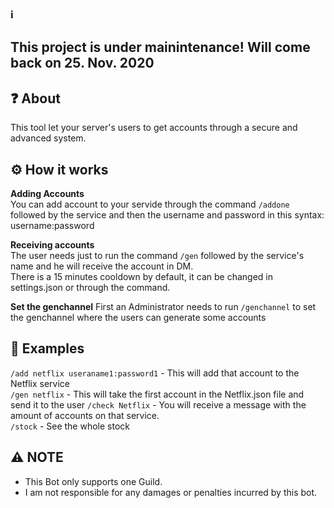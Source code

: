 ### ℹ
## This project is under mainintenance! Will come back on 25. Nov. 2020

## ❓ About
This tool let your server's users to get accounts through a secure and advanced system.    

## ⚙️ How it works
**Adding Accounts**  
You can add account to your servide through the command `/addone` followed by the service and then the username and password in this syntax: username:password
  
**Receiving accounts**  
The user needs just to run the command `/gen` followed by the service's name and he will receive the account in DM.  
There is a 15 minutes cooldown by default, it can be changed in settings.json or through the command.

**Set the genchannel**
First an Administrator needs to run `/genchannel` to set the genchannel where the users can generate some accounts

## 🐾 Examples
`/add netflix useraname1:password1` - This will add that account to the Netflix service  
`/gen netflix` - This will take the first account in the Netflix.json file and send it to the user 
`/check Netflix` - You will receive a message with the amount of accounts on that service.  
`/stock` - See the whole stock

## ⚠ NOTE
- This Bot only supports one Guild.
- I am not responsible for any damages or penalties incurred by this bot.

